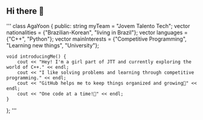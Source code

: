 ## Hi there 👋

'''
class AgaYoon {
public:
    string myTeam = "Jovem Talento Tech";
    vector<string> nationalities = {"Brazilian-Korean", "living in Brazil"};
    vector<string> languages = {"C++", "Python"};
    vector<string> mainInterests = {"Competitive Programming", "Learning new things", "University"};

    void introducingMe() {
        cout << "Hey! I'm a girl part of JTT and currently exploring the world of C++." << endl;
        cout << "I like solving problems and learning through competitive programming." << endl;
        cout << "GitHub helps me to keep things organized and growing🌱" << endl;
        cout << "One code at a time!🚩" << endl;
    }
};
'''
